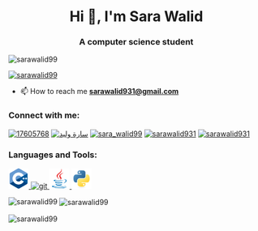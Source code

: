 <h1 align="center">Hi 👋, I'm Sara Walid</h1>
<h3 align="center">A computer science student</h3>

<p align="left"> <img src="https://komarev.com/ghpvc/?username=sarawalid99&label=Profile%20views&color=0e75b6&style=flat" alt="sarawalid99" /> </p>

<p align="left"> <a href="https://github.com/ryo-ma/github-profile-trophy"><img src="https://github-profile-trophy.vercel.app/?username=sarawalid99" alt="sarawalid99" /></a> </p>

- 📫 How to reach me **sarawalid931@gmail.com**

<h3 align="left">Connect with me:</h3>
<p align="left">
<a href="https://stackoverflow.com/users/17605768" target="blank"><img align="center" src="https://raw.githubusercontent.com/rahuldkjain/github-profile-readme-generator/master/src/images/icons/Social/stack-overflow.svg" alt="17605768" height="30" width="40" /></a>
<a href="https://fb.com/سارة وليد" target="blank"><img align="center" src="https://raw.githubusercontent.com/rahuldkjain/github-profile-readme-generator/master/src/images/icons/Social/facebook.svg" alt="سارة وليد" height="30" width="40" /></a>
<a href="https://instagram.com/sara_walid99" target="blank"><img align="center" src="https://raw.githubusercontent.com/rahuldkjain/github-profile-readme-generator/master/src/images/icons/Social/instagram.svg" alt="sara_walid99" height="30" width="40" /></a>
<a href="https://www.hackerrank.com/sarawalid931" target="blank"><img align="center" src="https://raw.githubusercontent.com/rahuldkjain/github-profile-readme-generator/master/src/images/icons/Social/hackerrank.svg" alt="sarawalid931" height="30" width="40" /></a>
<a href="https://codeforces.com/profile/sarawalid931" target="blank"><img align="center" src="https://raw.githubusercontent.com/rahuldkjain/github-profile-readme-generator/master/src/images/icons/Social/codeforces.svg" alt="sarawalid931" height="30" width="40" /></a>
</p>

<h3 align="left">Languages and Tools:</h3>
<p align="left"> <a href="https://www.w3schools.com/cpp/" target="_blank" rel="noreferrer"> <img src="https://raw.githubusercontent.com/devicons/devicon/master/icons/cplusplus/cplusplus-original.svg" alt="cplusplus" width="40" height="40"/> </a> <a href="https://git-scm.com/" target="_blank" rel="noreferrer"> <img src="https://www.vectorlogo.zone/logos/git-scm/git-scm-icon.svg" alt="git" width="40" height="40"/> </a> <a href="https://www.java.com" target="_blank" rel="noreferrer"> <img src="https://raw.githubusercontent.com/devicons/devicon/master/icons/java/java-original.svg" alt="java" width="40" height="40"/> </a> <a href="https://www.python.org" target="_blank" rel="noreferrer"> <img src="https://raw.githubusercontent.com/devicons/devicon/master/icons/python/python-original.svg" alt="python" width="40" height="40"/> </a> </p>

<p><img align="left" src="https://github-readme-stats.vercel.app/api/top-langs?username=sarawalid99&show_icons=true&locale=en&layout=compact" alt="sarawalid99" /></p>

<p>&nbsp;<img align="center" src="https://github-readme-stats.vercel.app/api?username=sarawalid99&show_icons=true&locale=en" alt="sarawalid99" /></p>

<p><img align="center" src="https://github-readme-streak-stats.herokuapp.com/?user=sarawalid99&" alt="sarawalid99" /></p>
